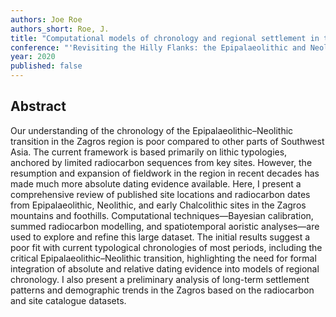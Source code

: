 ```yaml
---
authors: Joe Roe
authors_short: Roe, J.
title: "Computational models of chronology and regional settlement in the Epipalaeolithic–Neolithic Zagros (20000–6000 BP)"
conference: "'Revisiting the Hilly Flanks: the Epipalaeolithic and Neolithic periods in the eastern Fertile Crescent', Copenhagen"
year: 2020
published: false
---
```


## Abstract

Our understanding of the chronology of the Epipalaeolithic–Neolithic transition in the Zagros region is poor compared to other parts of Southwest Asia.
The current framework is based primarily on lithic typologies, anchored by limited radiocarbon sequences from key sites.
However, the resumption and expansion of fieldwork in the region in recent decades has made much more absolute dating evidence available.
Here, I present a comprehensive review of published site locations and radiocarbon dates from Epipalaeolithic, Neolithic, and early Chalcolithic sites in the Zagros mountains and foothills.
Computational techniques—Bayesian calibration, summed radiocarbon modelling, and spatiotemporal aoristic analyses—are used to explore and refine this large dataset.
The initial results suggest a poor fit with current typological chronologies of most periods, including the critical Epipalaeolithic–Neolithic transition, highlighting the need for formal integration of absolute and relative dating evidence into models of regional chronology.
I also present a preliminary analysis of long-term settlement patterns and demographic trends in the Zagros based on the radiocarbon and site catalogue datasets.

